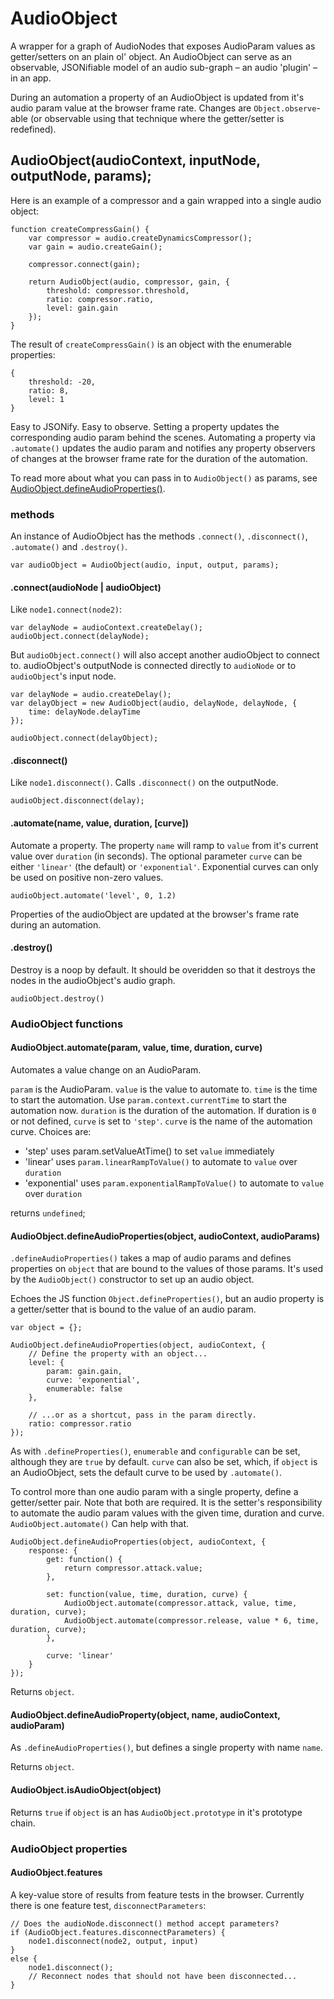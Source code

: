 # AudioObject
A wrapper for a graph of AudioNodes that exposes AudioParam values as
getter/setters on an plain ol' object. An AudioObject can serve as an
observable, JSONifiable model of an audio sub-graph – an audio 'plugin'
– in an app.

During an automation a property of an AudioObject is updated from it's
audio param value at the browser frame rate. Changes are
<code>Object.observe</code>-able (or observable using that technique
where the getter/setter is redefined).


## AudioObject(audioContext, inputNode, outputNode, params);

Here is an example of a compressor and a gain wrapped into a single
audio object:

    function createCompressGain() {
        var compressor = audio.createDynamicsCompressor();
        var gain = audio.createGain();

        compressor.connect(gain);

        return AudioObject(audio, compressor, gain, {
            threshold: compressor.threshold,
            ratio: compressor.ratio,
            level: gain.gain
        });
    }

The result of <code>createCompressGain()</code> is an object with the
enumerable properties:

    {
        threshold: -20,
        ratio: 8,
        level: 1
    }

Easy to JSONify. Easy to observe. Setting a property updates the corresponding
audio param behind the scenes. Automating a property via <code>.automate()</code>
updates the audio param and notifies any property observers of changes at the
browser frame rate for the duration of the automation.

To read more about what you can pass in to <code>AudioObject()</code> as params,
see <a href="#audioobjectdefineaudiopropertiesobject-audiocontext-audioparams">AudioObject.defineAudioProperties()</a>.


### methods

An instance of AudioObject has the methods <code>.connect()</code>,
<code>.disconnect()</code>, <code>.automate()</code> and
<code>.destroy()</code>.

    var audioObject = AudioObject(audio, input, output, params);

#### .connect(audioNode | audioObject)

Like <code>node1.connect(node2)</code>:

    var delayNode = audioContext.createDelay();
    audioObject.connect(delayNode);

But <code>audioObject.connect()</code> will also accept another audioObject to
connect to. audioObject's outputNode is connected directly to <code>audioNode</code>
or to <code>audioObject</code>'s input node.

    var delayNode = audio.createDelay();
    var delayObject = new AudioObject(audio, delayNode, delayNode, {
        time: delayNode.delayTime
    });
    
    audioObject.connect(delayObject);

#### .disconnect()

Like <code>node1.disconnect()</code>. Calls <code>.disconnect()</code> on the
outputNode.

    audioObject.disconnect(delay);

#### .automate(name, value, duration, [curve])

Automate a property. The property <code>name</code> will ramp to <code>value</code>
from it's current value over <code>duration</code> (in seconds). The optional
parameter <code>curve</code> can be either <code>'linear'</code> (the default) or
<code>'exponential'</code>. Exponential curves can only be used on positive
non-zero values.

    audioObject.automate('level', 0, 1.2)

Properties of the audioObject are updated at the browser's frame rate during an
automation.

#### .destroy()

Destroy is a noop by default. It should be overidden so that it destroys the nodes
in the audioObject's audio graph.

    audioObject.destroy()


### AudioObject functions

#### AudioObject.automate(param, value, time, duration, curve)

Automates a value change on an AudioParam.

<code>param</code> is the AudioParam.
<code>value</code> is the value to automate to.
<code>time</code> is the time to start the automation. Use <code>param.context.currentTime</code>
to start the automation now.
<code>duration</code> is the duration of the automation. If duration is <code>0</code> or not
defined, <code>curve</code> is set to <code>'step'</code>. 
<code>curve</code> is the name of the automation curve. Choices are:

- 'step' uses param.setValueAtTime() to set <code>value</code> immediately
- 'linear' uses <code>param.linearRampToValue()</code> to automate to <code>value</code> over <code>duration</code>
- 'exponential' uses <code>param.exponentialRampToValue()</code> to automate to <code>value</code> over <code>duration</code>

returns <code>undefined</code>;

#### AudioObject.defineAudioProperties(object, audioContext, audioParams)

<code>.defineAudioProperties()</code> takes a map of audio params and defines
properties on <code>object</code> that are bound to the values of those params.
It's used by the <code>AudioObject()</code> constructor to set up an audio
object.

Echoes the JS function <code>Object.defineProperties()</code>, but an audio
property is a getter/setter that is bound to the value of an audio
param.

    var object = {};

    AudioObject.defineAudioProperties(object, audioContext, {
        // Define the property with an object...
        level: {
            param: gain.gain,
            curve: 'exponential',
            enumerable: false
        },

        // ...or as a shortcut, pass in the param directly.
        ratio: compressor.ratio
    });

As with <code>.defineProperties()</code>, <code>enumerable</code> and
<code>configurable</code> can be set, although they are <code>true</code>
by default. <code>curve</code> can also be set, which, if <code>object</code> is
an AudioObject, sets the default curve to be used by <code>.automate()</code>.

To control more than one audio param with a single property, define a
getter/setter pair. Note that both are required. It is the setter's
responsibility to automate the audio param values with the given time,
duration and curve. <code>AudioObject.automate()</code> Can help with
that.

    AudioObject.defineAudioProperties(object, audioContext, {
        response: {
            get: function() {
                return compressor.attack.value;
            },

            set: function(value, time, duration, curve) {
                AudioObject.automate(compressor.attack, value, time, duration, curve);
                AudioObject.automate(compressor.release, value * 6, time, duration, curve);
            },

            curve: 'linear'
        }
    });

Returns <code>object</code>.

#### AudioObject.defineAudioProperty(object, name, audioContext, audioParam)

As <code>.defineAudioProperties()</code>, but defines a single property with
name <code>name</code>.

Returns <code>object</code>.

#### AudioObject.isAudioObject(object)

Returns <code>true</code> if <code>object</code> is an has <code>AudioObject.prototype</code>
in it's prototype chain.


### AudioObject properties

#### AudioObject.features

A key-value store of results from feature tests in the browser. Currently there is
one feature test, <code>disconnectParameters</code>:

    // Does the audioNode.disconnect() method accept parameters?
    if (AudioObject.features.disconnectParameters) {
        node1.disconnect(node2, output, input)
    }
    else {
        node1.disconnect();
        // Reconnect nodes that should not have been disconnected...
    }


<!--
## The problem

In Web Audio, changes to AudioParam values are difficult to observe.
Neither <code>Object.observe</code> nor redefining them as getters/setters will
work (for good performance reasons, as observers could potentially be called
at the sample rate).

An audioObject provides an observable interface to graphs of AudioNodes and
AudioParams. Changes to the properties of an audioObject are reflected
immediately in the audio graph, but observers of those properties are notified
of the changes at the browser's frame rate. That's good for creating UIs.

//### Properties
//
//#### AudioObject.inputs<br/>AudioObject.outputs
//
//WeakMaps where inputNode and outputNode for audio objects are stored. Normally
//you will not need to touch these, but they can be useful for debugging. They are
//used internally by audioObject <code>.connect()</code> and
//<code>.disconnect()</code>.
//
//    var inputNode = AudioObject.inputs.get(audioObject);
*/
-->
